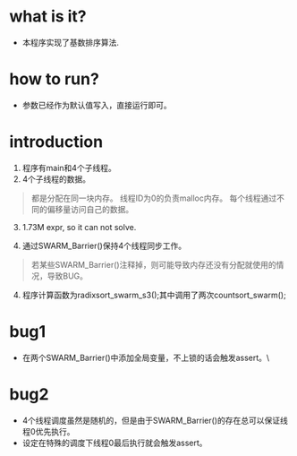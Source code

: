 # what is it?
 - 本程序实现了基数排序算法.

# how to run?
 - 参数已经作为默认值写入，直接运行即可。

# introduction
 1. 程序有main和4个子线程。
 2. 4个子线程的数据。
 > 都是分配在同一块内存。
 > 线程ID为0的负责malloc内存。
 > 每个线程通过不同的偏移量访问自己的数据。
 3. 1.73M expr, so it can not solve.

 3. 通过SWARM_Barrier()保持4个线程同步工作。

 > 若某些SWARM_Barrier()注释掉，则可能导致内存还没有分配就使用的情况，导致BUG。

 4. 程序计算函数为radixsort_swarm_s3();其中调用了两次countsort_swarm();
 
# bug1
 - 在两个SWARM_Barrier()中添加全局变量，不上锁的话会触发assert。\

# bug2
 - 4个线程调度虽然是随机的，但是由于SWARM_Barrier()的存在总可以保证线程0优先执行。
 - 设定在特殊的调度下线程0最后执行就会触发assert。